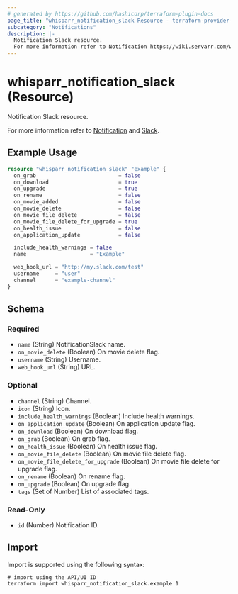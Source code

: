 ```yaml
---
# generated by https://github.com/hashicorp/terraform-plugin-docs
page_title: "whisparr_notification_slack Resource - terraform-provider-whisparr"
subcategory: "Notifications"
description: |-
  Notification Slack resource.
  For more information refer to Notification https://wiki.servarr.com/whisparr/settings#connect and Slack https://wiki.servarr.com/whisparr/supported#slack.
---
```


# whisparr_notification_slack (Resource)

<!-- subcategory:Notifications -->Notification Slack resource.
For more information refer to [Notification](https://wiki.servarr.com/whisparr/settings#connect) and [Slack](https://wiki.servarr.com/whisparr/supported#slack).

## Example Usage

```terraform
resource "whisparr_notification_slack" "example" {
  on_grab                          = false
  on_download                      = true
  on_upgrade                       = true
  on_rename                        = false
  on_movie_added                   = false
  on_movie_delete                  = false
  on_movie_file_delete             = false
  on_movie_file_delete_for_upgrade = true
  on_health_issue                  = false
  on_application_update            = false

  include_health_warnings = false
  name                    = "Example"

  web_hook_url = "http://my.slack.com/test"
  username     = "user"
  channel      = "example-channel"
}
```

<!-- schema generated by tfplugindocs -->
## Schema

### Required

- `name` (String) NotificationSlack name.
- `on_movie_delete` (Boolean) On movie delete flag.
- `username` (String) Username.
- `web_hook_url` (String) URL.

### Optional

- `channel` (String) Channel.
- `icon` (String) Icon.
- `include_health_warnings` (Boolean) Include health warnings.
- `on_application_update` (Boolean) On application update flag.
- `on_download` (Boolean) On download flag.
- `on_grab` (Boolean) On grab flag.
- `on_health_issue` (Boolean) On health issue flag.
- `on_movie_file_delete` (Boolean) On movie file delete flag.
- `on_movie_file_delete_for_upgrade` (Boolean) On movie file delete for upgrade flag.
- `on_rename` (Boolean) On rename flag.
- `on_upgrade` (Boolean) On upgrade flag.
- `tags` (Set of Number) List of associated tags.

### Read-Only

- `id` (Number) Notification ID.

## Import

Import is supported using the following syntax:

```shell
# import using the API/UI ID
terraform import whisparr_notification_slack.example 1
```
